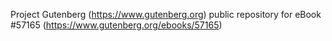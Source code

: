 Project Gutenberg (https://www.gutenberg.org) public repository for
eBook #57165 (https://www.gutenberg.org/ebooks/57165)
